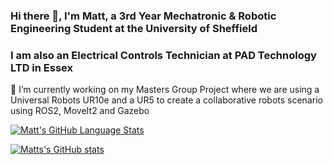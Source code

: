 ### Hi there 👋, I'm Matt, a 3rd Year Mechatronic & Robotic Engineering Student at the University of Sheffield
### I am also an Electrical Controls Technician at PAD Technology LTD in Essex

🔭 I’m currently working on my Masters Group Project where we are using a Universal Robots UR10e and a UR5 to create a collaborative robots scenario using ROS2, MoveIt2 and Gazebo

[![Matt's GitHub Language Stats](https://github-readme-stats.vercel.app/api/top-langs/?username=jonem3&langs_count=10&border_radius=0&hide_border=true&theme=transparent&layout=compact)](https://github.com/jonem3)

[![Matts's GitHub stats](https://github-readme-stats.vercel.app/api?username=jonem3)](https://github.com/anuraghazra/github-readme-stats)

<!--
**jonem3/jonem3** is a ✨ _special_ ✨ repository because its `README.md` (this file) appears on your GitHub profile.

Here are some ideas to get you started:

- 🔭 I’m currently working on ...
- 🌱 I’m currently learning ...
- 👯 I’m looking to collaborate on ...
- 🤔 I’m looking for help with ...
- 💬 Ask me about ...
- 📫 How to reach me: ...
- 😄 Pronouns: ...
- ⚡ Fun fact: ...
-->

